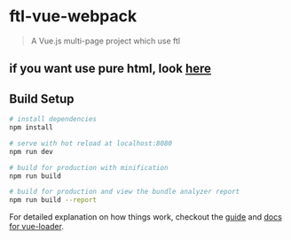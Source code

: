 # ftl-vue-webpack

> A Vue.js multi-page project which use ftl

## if you want use pure html, look [here](https://github.com/jarvan4dev/vue-multi-page)

## Build Setup

``` bash
# install dependencies
npm install

# serve with hot reload at localhost:8080
npm run dev

# build for production with minification
npm run build

# build for production and view the bundle analyzer report
npm run build --report
```

For detailed explanation on how things work, checkout the [guide](http://vuejs-templates.github.io/webpack/) and [docs for vue-loader](http://vuejs.github.io/vue-loader).
